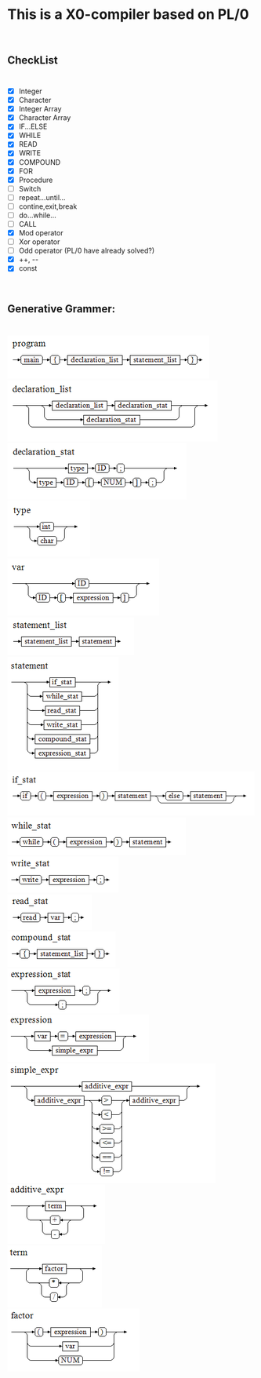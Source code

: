 # This is a X0-compiler based on PL/0 <br><br>

## CheckList<br><br>

- [x] Integer 		
- [x] Character 			    
- [x] Integer Array		    
- [x] Character Array		  
- [x] IF...ELSE			    
- [x] WHILE				        
- [x] READ					      
- [x] WRITE				       
- [x] COMPOUND				  
- [x] FOR					       
- [x] Procedure		
- [ ] Switch	
- [ ] repeat...until...	 
- [ ] contine,exit,break	
- [ ] do...while...	      
- [ ] CALL					    
- [x] Mod operator			 
- [ ] Xor operator			  
- [ ] Odd operator     (PL/0 have already solved?)			  
- [x] ++, --
- [x] const			        
<br>

## Generative Grammer:<br><br>
![image](https://github.com/RushToNeverLand/Compiler/raw/master/temp/1.png)<br>
![image](https://github.com/RushToNeverLand/Compiler/raw/master/temp/2.png)<br>
![image](https://github.com/RushToNeverLand/Compiler/raw/master/temp/3.png)<br>
![image](https://github.com/RushToNeverLand/Compiler/raw/master/temp/4.png)<br>
![image](https://github.com/RushToNeverLand/Compiler/raw/master/temp/5.png)<br>
![image](https://github.com/RushToNeverLand/Compiler/raw/master/temp/6.png)<br>
![image](https://github.com/RushToNeverLand/Compiler/raw/master/temp/7.png)<br>
![image](https://github.com/RushToNeverLand/Compiler/raw/master/temp/8.png)<br>
![image](https://github.com/RushToNeverLand/Compiler/raw/master/temp/9.png)<br>
![image](https://github.com/RushToNeverLand/Compiler/raw/master/temp/10.png)<br>
![image](https://github.com/RushToNeverLand/Compiler/raw/master/temp/11.png)<br>
![image](https://github.com/RushToNeverLand/Compiler/raw/master/temp/12.png)<br>
![image](https://github.com/RushToNeverLand/Compiler/raw/master/temp/13.png)<br>
![image](https://github.com/RushToNeverLand/Compiler/raw/master/temp/14.png)<br>
![image](https://github.com/RushToNeverLand/Compiler/raw/master/temp/15.png)<br>
![image](https://github.com/RushToNeverLand/Compiler/raw/master/temp/16.png)<br>
![image](https://github.com/RushToNeverLand/Compiler/raw/master/temp/17.png)<br>
![image](https://github.com/RushToNeverLand/Compiler/raw/master/temp/18.png)<br>


